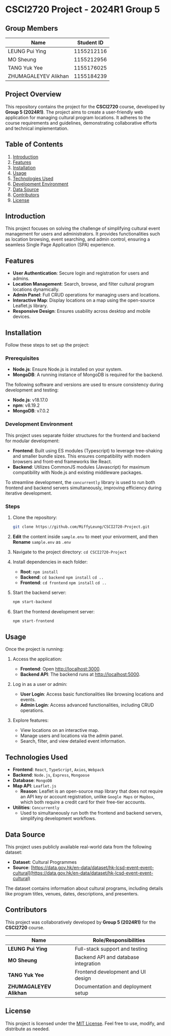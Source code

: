 # CSCI2720 Project - 2024R1 Group 5

## Group Members

| Name                 | Student ID |
| -------------------- | ---------- |
| LEUNG Pui Ying       | 1155212116 |
| MO Sheung            | 1155212956 |
| TANG Yuk Yee         | 1155176025 |
| ZHUMAGALEYEV Alikhan | 1155184239 |



## Project Overview

This repository contains the project for the **CSCI2720** course, developed by **Group 5 (2024R1)**. The project aims to create a user-friendly web application for managing cultural program locations. It adheres to the course requirements and guidelines, demonstrating collaborative efforts and technical implementation.



## Table of Contents

1. [Introduction](#introduction)
2. [Features](#features)
3. [Installation](#installation)
4. [Usage](#usage)
5. [Technologies Used](#technologies-used)
6. [Development Environment](#development-environment)
7. [Data Source](#data-source)
8. [Contributors](#contributors)
9. [License](#license)



## Introduction

This project focuses on solving the challenge of simplifying cultural event management for users and administrators. It provides functionalities such as location browsing, event searching, and admin control, ensuring a seamless Single Page Application (SPA) experience.



## Features

- **User Authentication**: Secure login and registration for users and admins.
- **Location Management**: Search, browse, and filter cultural program locations dynamically.
- **Admin Panel**: Full CRUD operations for managing users and locations.
- **Interactive Map**: Display locations on a map using the open-source Leaflet.js library.
- **Responsive Design**: Ensures usability across desktop and mobile devices.



## Installation

Follow these steps to set up the project:

### Prerequisites

- **Node.js**: Ensure Node.js is installed on your system.
- **MongoDB**: A running instance of MongoDB is required for the backend.

The following software and versions are used to ensure consistency during development and testing:

- **Node.js**: v18.17.0
- **npm**: v8.19.2
- **MongoDB**: v7.0.2



### Development Environment

This project uses separate folder structures for the frontend and backend for modular development:

* ​**Frontend**​: Built using ES modules (Typescript) to leverage tree-shaking and smaller bundle sizes. This ensures compatibility with modern browsers and front-end frameworks like React.
* ​**Backend**​: Utilizes CommonJS modules (Javascript) for maximum compatibility with Node.js and existing middleware packages.

To streamline development, the `concurrently` library is used to run both frontend and backend servers simultaneously, improving efficiency during iterative development.

### Steps

1. Clone the repository:
   
   ```bash
   git clone https://github.com/MiffyLeung/CSCI2720-Project.git
   ```
2. **Edit** the content inside `sample.env` to meet your enivorment, and then **Rename** `sample.env` as `.env`
3. Navigate to the project directory: `cd CSCI2720-Project`
4. Install dependencies in each folder:
   
   - **Root**:   `npm install`
   - **Backend**:     `cd backend`       `npm install`    `cd ..`
   - **Frontend**:     `cd frontend`      `npm install`    `cd ..`
5. Start the backend server:
   
   ```bash
   npm start-backend
   ```
6. Start the frontend development server:
   
   ```bash
   npm start-frontend
   ```
## Usage

Once the project is running:

1. Access the application:
   
   - **Frontend**: Open [http://localhost:3000](http://localhost:3000).
   - **Backend API**: The backend runs at [http://localhost:5000](http://localhost:5000).
2. Log in as a user or admin:
   
   - **User Login**: Access basic functionalities like browsing locations and events.
   - **Admin Login**: Access advanced functionalities, including CRUD operations.
3. Explore features:
   
   - View locations on an interactive map.
   - Manage users and locations via the admin panel.
   - Search, filter, and view detailed event information.



## Technologies Used

- **Frontend**: `React`, `TypeScript`, `Axios`, `Webpack`
- **Backend**: `Node.js`, `Express`, `Mongoose`
- **Database**: `MongoDB`
- **Map API**: `Leaflet.js`
  - **Reason**: Leaflet is an open-source map library that does not require an API key or account registration, unlike `Google Maps` or `Mapbox`, which both require a credit card for their free-tier accounts.
- **Utilities**: `Concurrently`
  - Used to simultaneously run both the frontend and backend servers, simplifying development workflows.



## Data Source

This project uses publicly available real-world data from the following dataset:

- **Dataset**: Cultural Programmes
- **Source**: [https://data.gov.hk/en-data/dataset/hk-lcsd-event-event-cultural](https://data.gov.hk/en-data/dataset/hk-lcsd-event-event-cultural)

The dataset contains information about cultural programs, including details like program titles, venues, dates, descriptions, and presenters.



## Contributors

This project was collaboratively developed by **Group 5 (2024R1)** for the **CSCI2720** course.

| **Name**                   | **Role/Responsibilities**                |
| ------------------------ | ------------------------------------ |
| **LEUNG Pui Ying**       | Full-stack support and testing   |
| **MO Sheung**            | Backend API and database integration |
| **TANG Yuk Yee**         | Frontend development and UI design       |
| **ZHUMAGALEYEV Alikhan** | Documentation and deployment setup   |

## License

This project is licensed under the [MIT License](LICENSE). Feel free to use, modify, and distribute as needed.



